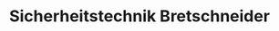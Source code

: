 ---
title: "Sicherheitstechnik Bretschneider"
url: /senftenberg/sicherheitstechnik-bretschneider/
shop: Sicherheit
---